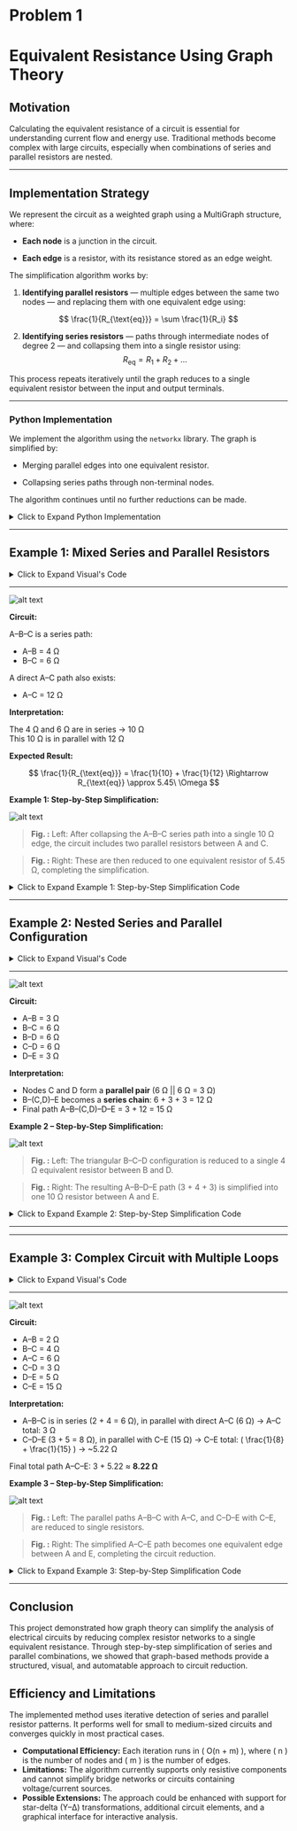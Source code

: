 # Problem 1
# Equivalent Resistance Using Graph Theory

## Motivation

Calculating the equivalent resistance of a circuit is essential for understanding current flow and energy use. Traditional methods become complex with large circuits, especially when combinations of series and parallel resistors are nested.

---

## Implementation Strategy

We represent the circuit as a weighted graph using a MultiGraph structure, where:

- **Each node** is a junction in the circuit.

- **Each edge** is a resistor, with its resistance stored as an edge weight.

The simplification algorithm works by:

1. **Identifying parallel resistors** — multiple edges between the same two nodes — and replacing them with one equivalent edge using:

$$
 \frac{1}{R_{\text{eq}}} = \sum \frac{1}{R_i}
$$

2. **Identifying series resistors** — paths through intermediate nodes of degree 2 — and collapsing them into a single resistor using:
$$
   R_{\text{eq}} = R_1 + R_2 + \dots
$$

This process repeats iteratively until the graph reduces to a single equivalent resistor between the input and output terminals.

---

### Python Implementation

We implement the algorithm using the `networkx` library. The graph is simplified by:

- Merging parallel edges into one equivalent resistor.

- Collapsing series paths through non-terminal nodes.

The algorithm continues until no further reductions can be made.

<details>
<summary>Click to Expand Python Implementation</summary>

<pre><code>
```python
import networkx as nx

def simplify_circuit(G, start, end):
    G = G.copy()
    while True:
        changed = False

        # Merge parallel resistors
        for u, v in list(G.edges()):
            keys = list(G[u][v].keys())
            if len(keys) > 1:
                resistances = [G[u][v][k]['resistance'] for k in keys]
                R_parallel = 1 / sum(1 / R for R in resistances)
                G.remove_edges_from([(u, v, k) for k in keys])
                G.add_edge(u, v, resistance=R_parallel)
                changed = True
                break  # restart after modification

        if changed:
            continue

        # Collapse series nodes
        for node in list(G.nodes()):
            if node in (start, end) or G.degree(node) != 2:
                continue
            neighbors = list(G.neighbors(node))
            if len(neighbors) == 2:
                edge1 = list(G.get_edge_data(node, neighbors[0]).values())[0]
                edge2 = list(G.get_edge_data(node, neighbors[1]).values())[0]
                R_series = edge1['resistance'] + edge2['resistance']
                G.remove_node(node)
                G.add_edge(neighbors[0], neighbors[1], resistance=R_series)
                changed = True
                break

        if not changed:
            break

    # Return result
    if G.has_edge(start, end):
        return list(G.get_edge_data(start, end).values())[0]['resistance']
    else:
        return float('inf')  # no path


</code></pre>

</details>

---

## Example 1: Mixed Series and Parallel Resistors

<details>
<summary>Click to Expand Visual's Code</summary>

<pre><code>
```python
# Define graph structure
G1 = nx.MultiGraph()
G1.add_edge('A', 'B', resistance=4)
G1.add_edge('B', 'C', resistance=6)
G1.add_edge('A', 'C', resistance=12)

# Visualization function
def draw_multigraph_as_simple(G_multi, title, filename):
    G_simple = nx.Graph()
    for u, v, data in G_multi.edges(data=True):
        if G_simple.has_edge(u, v):
            existing = G_simple[u][v]['label']
            G_simple[u][v]['label'] = f"{existing} || {data['resistance']}"
        else:
            G_simple.add_edge(u, v, label=str(data['resistance']))

    pos = nx.spring_layout(G_simple, seed=42)
    edge_labels = nx.get_edge_attributes(G_simple, 'label')
    nx.draw(G_simple, pos, with_labels=True, node_color='lightblue', node_size=700, font_weight='bold')
    nx.draw_networkx_edge_labels(G_simple, pos, edge_labels=edge_labels)
    plt.title(title)
    plt.tight_layout()
    plt.savefig(f"{filename}.png")
    plt.close()

# Draw graph
draw_multigraph_as_simple(G1, "Example 1: Mixed Series and Parallel", "example1_graph_fixed")



</code></pre>

</details>

---
![alt text](<Example 1 Mixed Series and Parallel, example1_graph_fixed.png>)

**Circuit:**

A–B–C is a series path:  
- A–B = 4 Ω  
- B–C = 6 Ω

A direct A–C path also exists:  
- A–C = 12 Ω

**Interpretation:**

The 4 Ω and 6 Ω are in series → 10 Ω  
This 10 Ω is in parallel with 12 Ω


**Expected Result:**

$$
\frac{1}{R_{\text{eq}}} = \frac{1}{10} + \frac{1}{12} \Rightarrow R_{\text{eq}} \approx 5.45\ \Omega
$$


**Example 1: Step-by-Step Simplification:**

![alt text](<Example 1 – Step-by-Step Simplification.png>)

> **Fig. :**  Left: After collapsing the A–B–C series path into a single 10 Ω edge, the circuit includes two parallel resistors between A and C.

> **Fig. :** Right: These are then reduced to one equivalent resistor of 5.45 Ω, completing the simplification. 

<details>
<summary>Click to Expand Example 1: Step-by-Step Simplification Code</summary>

<pre><code>
```python
# Define both graphs
G_step1 = nx.MultiGraph()
G_step1.add_edge('A', 'C', resistance=10)
G_step1.add_edge('A', 'C', resistance=12)

G_final = nx.MultiGraph()
G_final.add_edge('A', 'C', resistance=5.45)

# Visualization function
def draw_combined_steps(G1, G2, titles, filename):
    fig, axes = plt.subplots(1, 2, figsize=(12, 5))
    for ax, G, title in zip(axes, [G1, G2], titles):
        G_simple = nx.Graph()
        for u, v, data in G.edges(data=True):
            if G_simple.has_edge(u, v):
                existing = G_simple[u][v]['label']
                G_simple[u][v]['label'] = f"{existing} || {data['resistance']}"
            else:
                G_simple.add_edge(u, v, label=str(data['resistance']))

        pos = nx.spring_layout(G_simple, seed=42)
        edge_labels = nx.get_edge_attributes(G_simple, 'label')
        nx.draw(G_simple, pos, with_labels=True, node_color='lightblue',
                node_size=700, font_weight='bold', ax=ax)
        nx.draw_networkx_edge_labels(G_simple, pos, edge_labels=edge_labels, ax=ax)
        ax.set_title(title)

    plt.tight_layout()
    plt.savefig(f"{filename}.png")
    plt.close()

# Create and save combined figure
draw_combined_steps(G_step1, G_final,
    ["Step 1: Series Collapsed", "Step 2: Final Equivalent"],
    "example1_combined_steps")


</code></pre>

</details>

---

## Example 2: Nested Series and Parallel Configuration

<details>
<summary>Click to Expand Visual's Code</summary>

<pre><code>
```python
# Define graph structure
G2 = nx.MultiGraph()
G2.add_edge('A', 'B', resistance=3)
G2.add_edge('B', 'C', resistance=6)
G2.add_edge('B', 'D', resistance=6)
G2.add_edge('C', 'D', resistance=6)
G2.add_edge('D', 'E', resistance=3)

# Visualization function
def draw_multigraph_as_simple(G_multi, title, filename):
    G_simple = nx.Graph()
    for u, v, data in G_multi.edges(data=True):
        if G_simple.has_edge(u, v):
            existing = G_simple[u][v]['label']
            G_simple[u][v]['label'] = f"{existing} || {data['resistance']}"
        else:
            G_simple.add_edge(u, v, label=str(data['resistance']))

    pos = nx.spring_layout(G_simple, seed=42)
    edge_labels = nx.get_edge_attributes(G_simple, 'label')
    nx.draw(G_simple, pos, with_labels=True, node_color='lightblue', node_size=700, font_weight='bold')
    nx.draw_networkx_edge_labels(G_simple, pos, edge_labels=edge_labels)
    plt.title(title)
    plt.tight_layout()
    plt.savefig(f"{filename}.png")
    plt.close()

# Draw graph
draw_multigraph_as_simple(G2, "Example 2: Nested Series and Parallel", "example2_graph")

</code></pre>

</details>

---
![alt text](<Example 2 Nested Series and Parallel, example2_graph.png>)

**Circuit:**

- A–B = 3 Ω  
- B–C = 6 Ω  
- B–D = 6 Ω  
- C–D = 6 Ω  
- D–E = 3 Ω

**Interpretation:**

- Nodes C and D form a **parallel pair** (6 Ω || 6 Ω = 3 Ω)
- B–(C,D)–E becomes a **series chain**: 6 + 3 + 3 = 12 Ω
- Final path A–B–(C,D)–D–E = 3 + 12 = 15 Ω


**Example 2 – Step-by-Step Simplification:**

![alt text](<Example 2 – Step-by-Step Simplification-1.png>)

> **Fig. :**  Left: The triangular B–C–D configuration is reduced to a single 4 Ω equivalent resistor between B and D.

> **Fig. :** Right: The resulting A–B–D–E path (3 + 4 + 3) is simplified into one 10 Ω resistor between A and E.

<details>
<summary>Click to Expand Example 2: Step-by-Step Simplification Code</summary>

<pre><code>
```python
# Step 1: Triangle B–C–D reduced
G2_step1_corrected = nx.MultiGraph()
G2_step1_corrected.add_edge('A', 'B', resistance=3)
G2_step1_corrected.add_edge('B', 'D', resistance=4)  # result of reducing B–C–D network
G2_step1_corrected.add_edge('D', 'E', resistance=3)

# Step 2: Final reduction to A–E
G2_final_corrected = nx.MultiGraph()
G2_final_corrected.add_edge('A', 'E', resistance=10)

# Reuse draw_combined_steps function
draw_combined_steps(
    G2_step1_corrected,
    G2_final_corrected,
    ["Step 1: B–C–D Triangle Reduced", "Step 2: Final Equivalent"],
    "example2_corrected_combined_steps"
)
</code></pre>

</details>

---

---
## Example 3: Complex Circuit with Multiple Loops

<details>
<summary>Click to Expand Visual's Code</summary>

<pre><code>
# Define graph structure
G3 = nx.MultiGraph()
G3.add_edge('A', 'B', resistance=2)
G3.add_edge('B', 'C', resistance=4)
G3.add_edge('A', 'C', resistance=6)
G3.add_edge('C', 'D', resistance=3)
G3.add_edge('D', 'E', resistance=5)
G3.add_edge('C', 'E', resistance=15)

# Visualization function
def draw_multigraph_as_simple(G_multi, title, filename):
    G_simple = nx.Graph()
    for u, v, data in G_multi.edges(data=True):
        if G_simple.has_edge(u, v):
            existing = G_simple[u][v]['label']
            G_simple[u][v]['label'] = f"{existing} || {data['resistance']}"
        else:
            G_simple.add_edge(u, v, label=str(data['resistance']))

    pos = nx.spring_layout(G_simple, seed=42)
    edge_labels = nx.get_edge_attributes(G_simple, 'label')
    nx.draw(G_simple, pos, with_labels=True, node_color='lightblue', node_size=700, font_weight='bold')
    nx.draw_networkx_edge_labels(G_simple, pos, edge_labels=edge_labels)
    plt.title(title)
    plt.tight_layout()
    plt.savefig(f"{filename}.png")
    plt.close()

# Draw graph
draw_multigraph_as_simple(G3, "Example 3: Complex Circuit with Loops", "example3_graph")


</code></pre>

</details>

---
![alt text](<Example 3 Complex Circuit with Loops, example3_graph.png>)

**Circuit:**

- A–B = 2 Ω  
- B–C = 4 Ω  
- A–C = 6 Ω  
- C–D = 3 Ω  
- D–E = 5 Ω  
- C–E = 15 Ω

**Interpretation:**

- A–B–C is in series (2 + 4 = 6 Ω), in parallel with direct A–C (6 Ω)
  → A–C total: 3 Ω  
- C–D–E (3 + 5 = 8 Ω), in parallel with C–E (15 Ω)
  → C–E total: \( \frac{1}{8} + \frac{1}{15} \) → ~5.22 Ω

Final total path A–C–E: 3 + 5.22 ≈ **8.22 Ω**


**Example 3 – Step-by-Step Simplification:**

![alt text](<Example 3 – Step-by-Step Simplification.png>)

> **Fig. :**  Left: The parallel paths A–B–C with A–C, and C–D–E with C–E, are reduced to single resistors.

> **Fig. :** Right: The simplified A–C–E path becomes one equivalent edge between A and E, completing the circuit reduction.

<details>
<summary>Click to Expand Example 3: Step-by-Step Simplification Code</summary>

<pre><code>
```python
# Step-by-step graph structures
G3_step1 = nx.MultiGraph()
G3_step1.add_edge('A', 'C', resistance=3)      # result of A–B–C || A–C
G3_step1.add_edge('C', 'E', resistance=5.22)   # result of C–D–E || C–E

G3_final = nx.MultiGraph()
G3_final.add_edge('A', 'E', resistance=8.22)   # final equivalent

# Reuse draw_combined_steps() from earlier

# Draw and save combined figure
draw_combined_steps(G3_step1, G3_final,
    ["Step 1: Parallel Groups Collapsed", "Step 2: Final Equivalent"],
    "example3_combined_steps")


</code></pre>

</details>


---

## Conclusion

This project demonstrated how graph theory can simplify the analysis of electrical circuits by reducing complex resistor networks to a single equivalent resistance. Through step-by-step simplification of series and parallel combinations, we showed that graph-based methods provide a structured, visual, and automatable approach to circuit reduction.

## Efficiency and Limitations

The implemented method uses iterative detection of series and parallel resistor patterns. It performs well for small to medium-sized circuits and converges quickly in most practical cases.

- **Computational Efficiency:** Each iteration runs in \( O(n + m) \), where \( n \) is the number of nodes and \( m \) is the number of edges.
- **Limitations:** The algorithm currently supports only resistive components and cannot simplify bridge networks or circuits containing voltage/current sources.
- **Possible Extensions:** The approach could be enhanced with support for star-delta (Y–Δ) transformations, additional circuit elements, and a graphical interface for interactive analysis.
